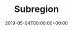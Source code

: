 ---
title: 'Subregion'
field: 'cg.coverage.subregion'
slug: 'cg-coverage-subregion'
description: 'Province, state, or other type of sub-national administrative region where data was collected or the focus of the research described in the information product.'
required: False
vocabulary: 'cg-coverage-subregion.txt'
date: '2019-05-04T00:00:00+00:00'
---